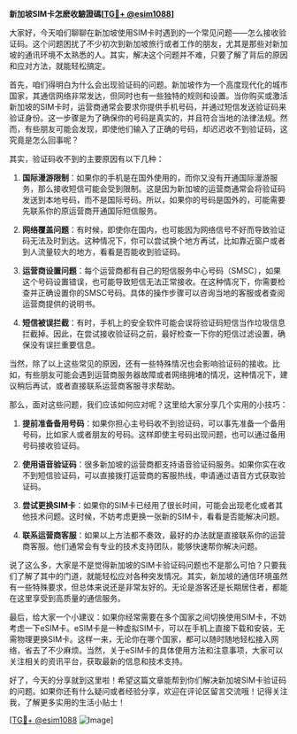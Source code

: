 **新加坡SIM卡怎麽收驗證碼[[TG💪+ @esim1088](https://t.me/s/esim1088)]**

大家好，今天咱们聊聊在新加坡使用SIM卡时遇到的一个常见问题——怎么接收验证码。这个问题困扰了不少初次到新加坡旅行或者工作的朋友，尤其是那些对新加坡的通讯环境不太熟悉的人。其实，解决这个问题并不难，只要了解了背后的原因和应对方法，就能轻松搞定。

首先，咱们得明白为什么会出现验证码的问题。新加坡作为一个高度现代化的城市国家，其通信网络非常发达，但同时也有一些独特的规则和设置。当你购买或激活新加坡的SIM卡时，运营商通常会要求你提供手机号码，并通过短信发送验证码来验证身份。这一步骤是为了确保你的号码是真实的，并且符合当地的法律法规。然而，有些朋友可能会发现，即使他们输入了正确的号码，却迟迟收不到验证码，这究竟是怎么回事呢？

其实，验证码收不到的主要原因有以下几种：

1. **国际漫游限制**：如果你的手机是在国外使用的，而你又没有开通国际漫游服务，那么接收短信可能会受到限制。这是因为新加坡的运营商通常会将验证码发送到本地号码，而不是国际号码。所以，如果你的号码是国外的，可能需要先联系你的原运营商开通国际短信服务。

2. **网络覆盖问题**：有时候，即使你在国内，也可能因为网络信号不好而导致验证码无法及时到达。这种情况下，你可以尝试换个地方再试，比如靠近窗户或者到人流量较大的地方，看看是否能收到验证码。

3. **运营商设置问题**：每个运营商都有自己的短信服务中心号码（SMSC），如果这个号码设置错误，也可能导致短信无法正常接收。在这种情况下，你需要检查并正确设置你的SMSC号码。具体的操作步骤可以咨询当地的客服或者查阅运营商提供的说明书。

4. **短信被误拦截**：有时，手机上的安全软件可能会误将验证码短信当作垃圾信息拦截掉。因此，在尝试接收验证码之前，最好检查一下你的短信过滤设置，确保没有误拦重要信息。

当然，除了以上这些常见的原因，还有一些特殊情况也会影响验证码的接收。比如，有些朋友可能会遇到运营商服务器故障或者网络拥堵的情况，这种情况下，建议稍后再试，或者直接联系运营商客服寻求帮助。

那么，面对这些问题，我们应该如何应对呢？这里给大家分享几个实用的小技巧：

1. **提前准备备用号码**：如果你担心主号码收不到验证码，可以事先准备一个备用号码，比如家人或者朋友的号码。这样即使主号码出现问题，也可以通过备用号码接收验证码。

2. **使用语音验证码**：很多新加坡的运营商都支持语音验证码服务。如果你实在收不到短信验证码，可以直接拨打运营商的客服热线，申请通过语音方式获取验证码。

3. **尝试更换SIM卡**：如果你的SIM卡已经用了很长时间，可能会出现老化或者其他技术问题。这时候，不妨考虑更换一张新的SIM卡，看看是否能解决问题。

4. **联系运营商客服**：如果以上方法都不奏效，最好的办法就是直接联系你的运营商客服。他们通常会有专业的技术支持团队，能够快速帮你解决问题。

说了这么多，大家是不是觉得新加坡的SIM卡验证码问题也不是那么可怕？只要我们了解了其中的门道，就能轻松应对各种突发情况。其实，新加坡的通信环境虽然有一些特殊要求，但总体来说还是非常友好的。无论是游客还是长期居住者，都能在这里享受到高质量的通信服务。

最后，给大家一个小建议：如果你经常需要在多个国家之间切换使用SIM卡，不妨考虑一下eSIM卡。eSIM卡是一种虚拟SIM卡，可以在手机上直接下载和安装，无需物理更换SIM卡。这样一来，无论你在哪个国家，都可以随时随地轻松接入网络，省去了不少麻烦。当然，关于eSIM卡的具体使用方法和注意事项，大家可以关注相关的资讯平台，获取最新的信息和技术支持。

好了，今天的分享就到这里啦！希望这篇文章能帮到你们解决新加坡SIM卡验证码的问题。如果你还有什么疑问或者经验分享，欢迎在评论区留言交流哦！记得关注我，了解更多实用的生活小贴士！

[[TG💪+ @esim1088](https://t.me/s/esim1088) ![Image](https://i.postimg.cc/4NQfJmqS/Snipaste-2025-05-13-00-14-12.png)]